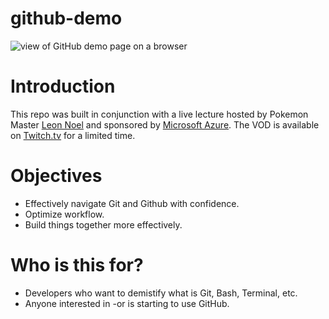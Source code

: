 # github-demo
![view of GitHub demo page on a browser](https://github.com/wo1vin/github-demo/blob/main/assets/githubdemo.png?raw=true)

# Introduction

This repo was built in conjunction with a live lecture hosted by Pokemon Master [Leon Noel](https://github.com/leonnoel) and sponsored by [Microsoft Azure](https://learn.microsoft.com/en-us/). 
The VOD is available on [Twitch.tv](https://www.twitch.tv/videos/1686323964) for a limited time. 


# Objectives

- Effectively navigate Git and Github with confidence.
- Optimize workflow.
- Build things together more effectively.


# Who is this for? 

- Developers who want to demistify what is Git, Bash, Terminal, etc. 
- Anyone interested in -or is starting to use GitHub.
